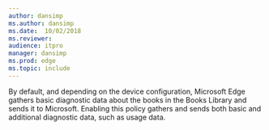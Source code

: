 ```yaml
---
author: dansimp
ms.author: dansimp
ms.date:  10/02/2018
ms.reviewer:
audience: itpro
manager: dansimp
ms.prod: edge
ms.topic: include
---
```


By default, and depending on the device configuration, Microsoft Edge gathers basic diagnostic data about the books in the Books Library and sends it to Microsoft. Enabling this policy gathers and sends both basic and additional diagnostic data, such as usage data.
